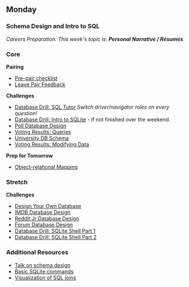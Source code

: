 ## Monday

### Schema Design and Intro to SQL

_Careers Preparation: This week's topic is: **Personal Narrative / Résumés**_

### Core
**Pairing**
- [Pre-pair checklist](../resources/pair-checkin-tips.md)
- [Leave Pair Feedback](../feedback.md)

**Challenges**

- [Database Drill: SQL Tutor](https://sqltutor.devbootcamp.com/)  _Switch driver/navigator roles on every question!_
- [Database Drill: Intro to SQLite](../../../../database-drill-intro-to-sqlite-challenge) - if not finished over the weekend.
- [Poll Database Design](../../../../poll-database-design-challenge)
- [Voting Results: Queries](../../../../sql-voting-results-retrieving-data-challenge)
- [University DB Schema](../../../../university-course-database-design-challenge)
- [Voting Results: Modifying Data](../../../../sql-voting-results-modifying-data-challenge)

**Prep for Tomorrow**

- [Object-relational Mapping](../readings/object-relational-mapping/README.md)

### Stretch

**Challenges**

- [Design Your Own Database](../../../../design-your-own-database-challenge)
- [IMDB Database Design](../../../../imdb-database-design-challenge)
- [Reddit Jr Database Design](../../../../reddit-jr-database-design-challenge)
- [Forum Database Design](../../../../forum-database-design-challenge)
- [Database Drill: SQLite Shell Part 1](../../../../database-drill-sqlite-shell-part-1-challenge)
- [Database Drill: SQLite Shell Part 2](../../../../database-drill-sqlite-shell-part-2-challenge)

### Additional Resources

- [Talk on schema design](http://shereef.wistia.com/medias/fd684c61cb)
- [Basic SQLite commands](http://zetcode.com/db/sqlite/tool/)
- [Visualization of SQL joins](https://blog.codinghorror.com/a-visual-explanation-of-sql-joins/)
